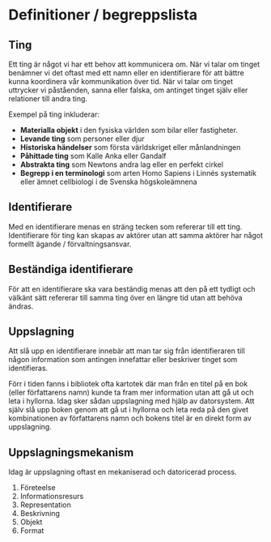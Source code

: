 # Definitioner / begreppslista

## Ting
Ett ting är något vi har ett behov att kommunicera om. När vi talar om tinget benämner vi det oftast med ett namn eller en identifierare för att bättre kunna koordinera vår kommunikation över tid. När vi talar om tinget uttrycker vi påståenden, sanna eller falska, om antinget tinget själv eller relationer till andra ting. 

Exempel på ting inkluderar:

* **Materialla objekt** i den fysiska världen som bilar eller fastigheter.
* **Levande ting** som personer eller djur
* **Historiska händelser** som första världskriget eller månlandningen
* **Påhittade ting** som Kalle Anka eller Gandalf
* **Abstrakta ting** som Newtons andra lag eller en perfekt cirkel
* **Begrepp i en terminologi** som arten Homo Sapiens i Linnés systematik eller ämnet cellbiologi i de Svenska högskoleämnena

## Identifierare
Med en identifierare menas en sträng tecken som refererar till ett ting.  Identifierare för ting kan skapas av aktörer utan att samma aktörer har något formellt ägande / förvaltningsansvar.

## Beständiga identifierare
För att en identifierare ska vara beständig menas att den på ett tydligt och välkänt sätt refererar till samma ting över en längre tid utan att behöva ändras.

## Uppslagning
Att slå upp en identifierare innebär att man tar sig från identifieraren till någon information som antingen innefattar eller beskriver tinget som identifieras.

Förr i tiden fanns i bibliotek ofta kartotek där man från en titel på en bok (eller författarens namn) kunde ta fram mer information utan att gå ut och leta i hyllorna. Idag sker sådan uppslagning med hjälp av datorsystem. Att själv slå upp boken genom att gå ut i hyllorna och leta reda på den givet kombinationen av författarens namn och bokens titel är en direkt form av uppslagning.

## Uppslagningsmekanism
Idag är uppslagning oftast en mekaniserad och datoricerad process.

1. Företeelse
2. Informationsresurs 
3. Representation 
4. Beskrivning 
5. Objekt 
6. Format